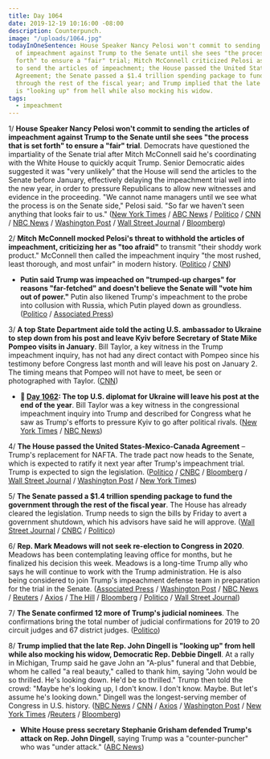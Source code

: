 ```yaml
---
title: Day 1064
date: 2019-12-19 10:16:00 -08:00
description: Counterpunch.
image: "/uploads/1064.jpg"
todayInOneSentence: House Speaker Nancy Pelosi won't commit to sending the articles
  of impeachment against Trump to the Senate until she sees "the process that is set
  forth" to ensure a "fair" trial; Mitch McConnell criticized Pelosi as "too afraid"
  to send the articles of impeachment; the House passed the United States-Mexico-Canada
  Agreement; the Senate passed a $1.4 trillion spending package to fund the government
  through the rest of the fiscal year; and Trump implied that the late Rep. John Dingell
  is "looking up" from hell while also mocking his widow.
tags:
  - impeachment
---
```


1/ **House Speaker Nancy Pelosi won't commit to sending the articles of impeachment against Trump to the Senate until she sees "the process that is set forth" to ensure a "fair" trial**. Democrats have questioned the impartiality of the Senate trial after Mitch McConnell said he's coordinating with the White House to quickly acquit Trump. Senior Democratic aides suggested it was "very unlikely" that the House will send the articles to the Senate before January, effectively delaying the impeachment trial well into the new year, in order to pressure Republicans to allow new witnesses and evidence in the proceeding. "We cannot name managers until we see what the process is on the Senate side," Pelosi said. "So far we haven't seen anything that looks fair to us." ([New York Times](https://www.nytimes.com/2019/12/19/us/politics/impeachment-trump-senate-trial.html) / [ABC News](https://abcnews.go.com/Politics/pelosi-sending-impeachment-articles-senate-sees-details-trial/story?id=67824327) / [Politico](https://www.politico.com/news/2019/12/19/pelosi-withhold-impeachment-articles-senate-087936) / [CNN](https://www.cnn.com/2019/12/18/politics/nancy-pelosi-sending-impeachment-articles-senate/index.html) / [NBC News](https://www.nbcnews.com/politics/trump-impeachment-inquiry/pelosi-says-house-will-wait-send-impeachment-articles-senate-clarity-n1104741) / [Washington Post](https://www.washingtonpost.com/politics/trump-impeachment-live-updates/2019/12/19/0b2d8c0c-21fe-11ea-a153-dce4b94e4249_story.html) / [Wall Street Journal](https://www.wsj.com/articles/after-house-impeaches-trump-timing-of-next-steps-is-unclear-11576755097) / [Bloomberg](https://www.bloomberg.com/news/articles/2019-12-19/mcconnell-trump-blast-pelosi-over-possible-impeachment-delay))

2/ **Mitch McConnell mocked Pelosi's threat to withhold the articles of impeachment, criticizing her as "too afraid"** to transmit "their shoddy work product." McConnell then called the impeachment inquiry "the most rushed, least thorough, and most unfair" in modern history. ([Politico](https://www.politico.com/news/2019/12/19/mitch-mcconnell-taunts-nancy-pelosi-impeachment-articles-087864) / [CNN](https://www.cnn.com/2019/12/19/politics/mcconnell-trump-impeachment-senate-trial/index.html))

* **Putin said Trump was impeached on "trumped-up charges" for reasons "far-fetched" and doesn't believe the Senate will "vote him out of power."** Putin also likened Trump's impeachment to the probe into collusion with Russia, which Putin played down as groundless. ([Politico](https://www.politico.eu/article/vladimir-putin-says-us-president-donald-trump-wont-be-impeached-on-trumped-up-charges/) / [Associated Press](https://apnews.com/0530c2e93d9d5186d0a807888c1c0bb0))

3/ **A top State Department aide told the acting U.S. ambassador to Ukraine to step down from his post and leave Kyiv before Secretary of State Mike Pompeo visits in January**. Bill Taylor, a key witness in the Trump impeachment inquiry, has not had any direct contact with Pompeo since his testimony before Congress last month and will leave his post on January 2. The timing means that Pompeo will not have to meet, be seen or photographed with Taylor. ([CNN](https://www.cnn.com/2019/12/19/politics/pompeo-taylor-ukraine/index.html))

* **📌 [Day 1062](https://whatthefuckjusthappenedtoday.com/2019/12/17/day-1062/#5-the-top-u-s-diplomat-for-ukraine-w): The top U.S. diplomat for Ukraine will leave his post at the end of the year**. Bill Taylor was a key witness in the congressional impeachment inquiry into Trump and described for Congress what he saw as Trump's efforts to pressure Kyiv to go after political rivals. ([New York Times](https://www.nytimes.com/2019/12/17/world/europe/william-taylor-ukraine.html) / [NBC News](https://www.nbcnews.com/politics/politics-news/top-u-s-diplomat-ukraine-leave-post-end-year-n1103196))

4/ **The House passed the United States-Mexico-Canada Agreement** – Trump's replacement for NAFTA. The trade pact now heads to the Senate, which is expected to ratify it next year after Trump's impeachment trial. Trump is expected to sign the legislation. ([Politico](https://www.politico.com/news/2019/12/19/house-passes-usmca-delivering-win-to-trump-088204) / [CNBC](https://www.cnbc.com/2019/12/19/house-passes-trumps-usmca-trade-agreement.html) / [Bloomberg](https://www.bloomberg.com/news/articles/2019-12-19/house-follows-trump-impeachment-by-passing-nafta-overhaul) / [Wall Street Journal](https://www.wsj.com/articles/usmca-clears-threshold-to-pass-in-the-house-with-bipartisan-support-11576790200) / [Washington Post](https://www.washingtonpost.com/us-policy/2019/12/19/house-passes-reworked-north-american-trade-deal-victory-trump-democrats/) / [New York Times](https://www.nytimes.com/2019/12/19/us/politics/usmca-deal.html))

5/ **The Senate passed a $1.4 trillion spending package to fund the government through the rest of the fiscal year**. The House has already cleared the legislation. Trump needs to sign the bills by Friday to avert a government shutdown, which his advisors have said he will approve. ([Wall Street Journal](https://www.wsj.com/articles/senate-passes-first-of-two-spending-packages-to-avert-government-shutdown-11576779298) / [CNBC](https://www.cnbc.com/2019/12/19/senate-passes-first-spending-bill-to-avoid-government-shutdown.html) / [Politico](https://www.politico.com/news/2019/12/19/senate-moves-to-avoid-shutdown-with-passage-of-spending-deal-087898))

6/ **Rep. Mark Meadows will not seek re-election to Congress in 2020**. Meadows has been contemplating leaving office for months, but he finalized his decision this week. Meadows is a long-time Trump ally who says he will continue to work with the Trump administration. He is also being considered to join Trump's impeachment defense team in preparation for the trial in the Senate. ([Associated Press](https://apnews.com/db9a7b213c5e2163a9e30206efc01f22) / [Washington Post](https://www.washingtonpost.com/powerpost/meadows-close-ally-of-trump-to-retire-from-congress/2019/12/19/e15e4112-224f-11ea-a153-dce4b94e4249_story.html) / [NBC News](https://www.nbcnews.com/politics/2020-election/trump-ally-mark-meadows-won-t-run-re-election-next-n1104806) / [Reuters](https://www.reuters.com/article/us-usa-congress-meadows-idUSKBN1YN1KC) / [Axios](https://www.axios.com/mark-meadows-re-election-retirement-2020-fcb33cc1-acd5-4ecb-aaff-85b318aaff3b.html) / [The Hill](https://thehill.com/homenews/house/475250-mark-meadows-top-trump-ally-to-retire-from-congress) / [Bloomberg](https://www.bloomberg.com/news/articles/2019-12-19/rep-mark-meadows-trump-ally-won-t-seek-reelection-politico) / [Politico](https://www.politico.com/newsletters/playbook/2019/12/19/mark-meadows-to-leave-congress-plus-what-mcconnell-will-say-on-impeachment-487938) / [Wall Street Journal](https://www.wsj.com/articles/republican-rep-mark-meadows-wont-seek-re-election-11576755732))

7/ **The Senate confirmed 12 more of Trump's judicial nominees**. The confirmations bring the total number of judicial confirmations for 2019 to 20 circuit judges and 67 district judges. ([Politico](https://www.politico.com/news/2019/12/19/senate-judge-confirm-trump-087982))

8/ **Trump implied that the late Rep. John Dingell is "looking up" from hell while also mocking his widow, Democratic Rep. Debbie Dingell**. At a rally in Michigan, Trump said he gave John an "A-plus" funeral and that Debbie, whom he called "a real beauty," called to thank him, saying "John would be so thrilled. He's looking down. He'd be so thrilled." Trump then told the crowd: "Maybe he's looking up, I don't know. I don't know. Maybe. But let's assume he's looking down." Dingell was the longest-serving member of Congress in U.S. history. ([NBC News](https://www.nbcnews.com/politics/donald-trump/trump-makes-hell-acious-crack-about-deceased-rep-john-dingell-n1104711) / [CNN](https://www.cnn.com/2019/12/18/politics/trump-rally-john-dingell-hell/index.html) / [Axios](https://www.axios.com/trump-mocks-rep-debbie-dingell-and-suggests-john-dingell-may-be-in-hell-dbcb0ec8-0c9e-452d-8f15-61ebe2f36180.html) / [Washington Post](https://www.washingtonpost.com/nation/2019/12/19/trump-john-dingell-debbie-dingell-hell-backlash/) / [New York Times](https://www.nytimes.com/2019/12/18/us/politics/Debbie-Dingell-husband.html) /[Reuters](https://www.reuters.com/article/us-usa-trump-dingell-idUSKBN1YN26F) / [Bloomberg](https://www.bloomberg.com/news/articles/2019-12-19/trump-ridicules-michigan-congresswoman-and-her-late-husband?srnd=politics-vp))

* **White House press secretary Stephanie Grisham defended Trump's attack on Rep. John Dingell**, saying Trump was a "counter-puncher" who was "under attack." ([ABC News](https://abcnews.go.com/Politics/white-house-press-secretary-president-trump-suggested-late/story?id=67821688))